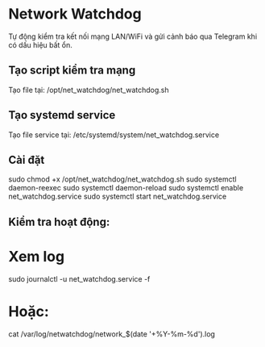 # Network Watchdog

Tự động kiểm tra kết nối mạng LAN/WiFi và gửi cảnh báo qua Telegram khi có dấu hiệu bất ổn.

## Tạo script kiểm tra mạng

Tạo file tại:
/opt/net_watchdog/net_watchdog.sh

## Tạo systemd service

Tạo file service tại:
/etc/systemd/system/net_watchdog.service


## Cài đặt

sudo chmod +x /opt/net_watchdog/net_watchdog.sh
sudo systemctl daemon-reexec
sudo systemctl daemon-reload
sudo systemctl enable net_watchdog.service
sudo systemctl start net_watchdog.service

## Kiểm tra hoạt động:

# Xem log
sudo journalctl -u net_watchdog.service -f
# Hoặc:
cat /var/log/netwatchdog/network_$(date '+%Y-%m-%d').log

